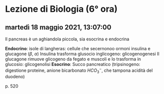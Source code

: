 # Lezione di Biologia (6° ora)

## martedì 18 maggio 2021, 13:07:00


Il pancreas è un aghiandola piccola, sia esocrina e endocrina

**Endocrino**:
isole di langheras: cellule che secernonoo ormoni
insulina e glucagone ($\beta$, $\alpha$)
Insulina trasforma glusocio inglicogeno: glicogenogenesi
Il glucagone rimuove glicogeno da fegato e muscoli e lo trasforma in glucosio: glicogenolisi
**Esocrino**:
Succo pancreatico (tripsinogeno: digestione proteine, anione bicarbonato $HCO_{3}^{-}$, che tampona acidità del duodeno)

p. 520
<!--stackedit_data:
eyJoaXN0b3J5IjpbMTExMzk3NDI4MF19
-->